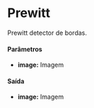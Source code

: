 # Prewitt

Prewitt detector de bordas.

#### Parâmetros
* __image:__ Imagem

#### Saída
* __image:__ Imagem
